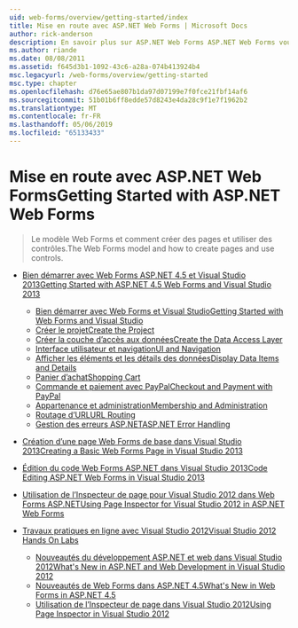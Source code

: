```yaml
---
uid: web-forms/overview/getting-started/index
title: Mise en route avec ASP.NET Web Forms | Microsoft Docs
author: rick-anderson
description: En savoir plus sur ASP.NET Web Forms ASP.NET Web Forms vous permet de générer des sites Web dynamiques à l’aide d’un modèle familier de glisser-déplacer, pilotée par événements. Une aire de conception et de hund...
ms.author: riande
ms.date: 08/08/2011
ms.assetid: f645d3b1-1092-43c6-a28a-074b413924b4
msc.legacyurl: /web-forms/overview/getting-started
msc.type: chapter
ms.openlocfilehash: d76e65ae807b1da97d07199e7f0fce21fbf14af6
ms.sourcegitcommit: 51b01b6ff8edde57d8243e4da28c9f1e7f1962b2
ms.translationtype: MT
ms.contentlocale: fr-FR
ms.lasthandoff: 05/06/2019
ms.locfileid: "65133433"
---
```

# <a name="getting-started-with-aspnet-web-forms"></a><span data-ttu-id="d3f74-104">Mise en route avec ASP.NET Web Forms</span><span class="sxs-lookup"><span data-stu-id="d3f74-104">Getting Started with ASP.NET Web Forms</span></span>

> <span data-ttu-id="d3f74-105">Le modèle Web Forms et comment créer des pages et utiliser des contrôles.</span><span class="sxs-lookup"><span data-stu-id="d3f74-105">The Web Forms model and how to create pages and use controls.</span></span>

- [<span data-ttu-id="d3f74-106">Bien démarrer avec Web Forms ASP.NET 4.5 et Visual Studio 2013</span><span class="sxs-lookup"><span data-stu-id="d3f74-106">Getting Started with ASP.NET 4.5 Web Forms and Visual Studio 2013</span></span>](getting-started-with-aspnet-45-web-forms/index.md)

    - [<span data-ttu-id="d3f74-107">Bien démarrer avec Web Forms et Visual Studio</span><span class="sxs-lookup"><span data-stu-id="d3f74-107">Getting Started with Web Forms and Visual Studio</span></span>](getting-started-with-aspnet-45-web-forms/introduction-and-overview.md)
    - [<span data-ttu-id="d3f74-108">Créer le projet</span><span class="sxs-lookup"><span data-stu-id="d3f74-108">Create the Project</span></span>](getting-started-with-aspnet-45-web-forms/create-the-project.md)
    - [<span data-ttu-id="d3f74-109">Créer la couche d’accès aux données</span><span class="sxs-lookup"><span data-stu-id="d3f74-109">Create the Data Access Layer</span></span>](getting-started-with-aspnet-45-web-forms/create_the_data_access_layer.md)
    - [<span data-ttu-id="d3f74-110">Interface utilisateur et navigation</span><span class="sxs-lookup"><span data-stu-id="d3f74-110">UI and Navigation</span></span>](getting-started-with-aspnet-45-web-forms/ui_and_navigation.md)
    - [<span data-ttu-id="d3f74-111">Afficher les éléments et les détails des données</span><span class="sxs-lookup"><span data-stu-id="d3f74-111">Display Data Items and Details</span></span>](getting-started-with-aspnet-45-web-forms/display_data_items_and_details.md)
    - [<span data-ttu-id="d3f74-112">Panier d’achat</span><span class="sxs-lookup"><span data-stu-id="d3f74-112">Shopping Cart</span></span>](getting-started-with-aspnet-45-web-forms/shopping-cart.md)
    - [<span data-ttu-id="d3f74-113">Commande et paiement avec PayPal</span><span class="sxs-lookup"><span data-stu-id="d3f74-113">Checkout and Payment with PayPal</span></span>](getting-started-with-aspnet-45-web-forms/checkout-and-payment-with-paypal.md)
    - [<span data-ttu-id="d3f74-114">Appartenance et administration</span><span class="sxs-lookup"><span data-stu-id="d3f74-114">Membership and Administration</span></span>](getting-started-with-aspnet-45-web-forms/membership-and-administration.md)
    - [<span data-ttu-id="d3f74-115">Routage d’URL</span><span class="sxs-lookup"><span data-stu-id="d3f74-115">URL Routing</span></span>](getting-started-with-aspnet-45-web-forms/url-routing.md)
    - [<span data-ttu-id="d3f74-116">Gestion des erreurs ASP.NET</span><span class="sxs-lookup"><span data-stu-id="d3f74-116">ASP.NET Error Handling</span></span>](getting-started-with-aspnet-45-web-forms/aspnet-error-handling.md)
- [<span data-ttu-id="d3f74-117">Création d’une page Web Forms de base dans Visual Studio 2013</span><span class="sxs-lookup"><span data-stu-id="d3f74-117">Creating a Basic Web Forms Page in Visual Studio 2013</span></span>](creating-a-basic-web-forms-page.md)
- [<span data-ttu-id="d3f74-118">Édition du code Web Forms ASP.NET dans Visual Studio 2013</span><span class="sxs-lookup"><span data-stu-id="d3f74-118">Code Editing ASP.NET Web Forms in Visual Studio 2013</span></span>](code-editing-in-web-forms-pages.md)
- [<span data-ttu-id="d3f74-119">Utilisation de l’Inspecteur de page pour Visual Studio 2012 dans Web Forms ASP.NET</span><span class="sxs-lookup"><span data-stu-id="d3f74-119">Using Page Inspector for Visual Studio 2012 in ASP.NET Web Forms</span></span>](using-page-inspector-in-a-visual-studio-11-beta-web-forms-project.md)
- [<span data-ttu-id="d3f74-120">Travaux pratiques en ligne avec Visual Studio 2012</span><span class="sxs-lookup"><span data-stu-id="d3f74-120">Visual Studio 2012 Hands On Labs</span></span>](hands-on-labs/index.md)

    - [<span data-ttu-id="d3f74-121">Nouveautés du développement ASP.NET et web dans Visual Studio 2012</span><span class="sxs-lookup"><span data-stu-id="d3f74-121">What's New in ASP.NET and Web Development in Visual Studio 2012</span></span>](hands-on-labs/whats-new-in-aspnet-and-web-development-in-visual-studio-2012.md)
    - [<span data-ttu-id="d3f74-122">Nouveautés de Web Forms dans ASP.NET 4.5</span><span class="sxs-lookup"><span data-stu-id="d3f74-122">What's New in Web Forms in ASP.NET 4.5</span></span>](hands-on-labs/whats-new-in-web-forms-in-aspnet-45.md)
    - [<span data-ttu-id="d3f74-123">Utilisation de l’Inspecteur de page dans Visual Studio 2012</span><span class="sxs-lookup"><span data-stu-id="d3f74-123">Using Page Inspector in Visual Studio 2012</span></span>](hands-on-labs/using-page-inspector-in-visual-studio-2012.md)
